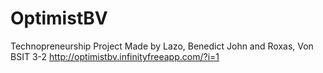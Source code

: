 # OptimistBV
Technopreneurship Project Made by Lazo, Benedict John and Roxas, Von
BSIT 3-2
http://optimistbv.infinityfreeapp.com/?i=1
